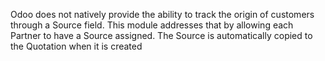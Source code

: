 Odoo does not natively provide the ability to track the origin of customers through a Source field. This module addresses that by allowing each Partner to have a Source assigned. The Source is automatically copied to the Quotation when it is created
